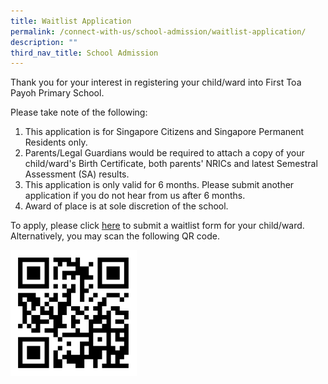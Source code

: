 ```yaml
---
title: Waitlist Application
permalink: /connect-with-us/school-admission/waitlist-application/
description: ""
third_nav_title: School Admission
---
```

Thank you for your interest in registering your child/ward into First Toa Payoh Primary School.   
  
Please take note of the following:  
1) This application is for Singapore Citizens and Singapore Permanent Residents only.  
2) Parents/Legal Guardians would be required to attach a copy of your child/ward's Birth Certificate, both parents' NRICs and latest Semestral Assessment (SA) results.   
3) This application is only valid for 6 months. Please submit another application if you do not hear from us after 6 months.  
4) Award of place is at sole discretion of the school.  
  
To apply, please click [here](https://go.gov.sg/ftppswaitlist) to submit a waitlist form for your child/ward. Alternatively, you may scan the following QR code.  
  
<img src="/images/Waitlist.png" style="width:40%"/>